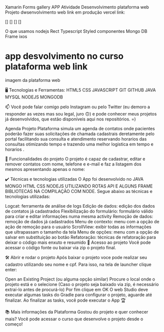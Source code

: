 Xamarin Forms gallery APP 
Atividade Desenvolvimento plataforma web 
Projeto dwsenvolvimento web link em produção  vercel link:

[]
[]
[]
[]


O que usamos 
nodejs
Rect
Typescript
Styled componentes
Mongo DB
Frame ixos 


# app desvolvimento no curso plataforma web  link

imagem da plataforma web


🖥️ Tecnologias e Ferramentas:
HTML5 CSS JAVASCRIPT GIT GITHUB JAVA MYSQL NODEJS MONGODB

📫 Você pode falar comigo pelo Instagram ou pelo Twitter
 (eu demoro a responder as vezes mas sou legal, juro 🙃)
 e pode conhecer meus projetos já desenvolvidos, que estão disponíveis aqui nos repositórios. =)

 Agenda
Projeto Plataforma  simula um agenda de contatos onde pacientes poderão fazer suas solicitações de chamada cadastrais deretamente pelo portal
facilitando sua consulta e atendimento reservando horarios das consultas otimizando tempo e trazendo uma melhor logistica em tempo e horarios .

🔨 Funcionalidades do projeto
O projeto é capaz de cadastrar, editar e remover contatos com nome, telefone e e-mail e faz a listagem dos mesmos apresentando apenas o nome:

✔️ Técnicas e tecnologias utilizadas
O App foi desenvolvido no JAVA MONGO HTML CSS NODEJS UTILIZANDO ROTAS API E ALGUNS FRAME BIBLIOTECAS NA COMPILAÇÃO COM NODE. Segue abaixo as técnicas e tecnologias utilizadas:

Logcat: ferramenta de análise de logs
Edição de dados: edição dos dados de contatos já cadastrados
Flexibilização do formulário: formulário válido para criar e editar informações numa mesma activity
Remoção de dados: remoção de dados já cadastrados
Menu de contexto: menu com a opção de ação de remoção para o usuário
ScrollView: exibir todas as informações que ultrapassam o tamanho da tela
Menu de opções: menu com a opção de salvar em substituição ao botão
Refatoração: técnicas de refatoração para deixar o código mais enxuto e resumido
📁 Acesso ao projeto
Você pode acessar o código fonte ou baixar via zip o projeto final.

🛠️ Abrir e rodar o projeto
Após baixar o projeto voce pode realizar seu cadastro utilizando seu nome e cpf. Para isso, na tela de launcher clique enter:

Open an Existing Project (ou alguma opção similar) Procure o local onde o projeto está e o selecione (Caso o projeto seja baixado via zip, é necessário extraí-lo antes de procurá-lo) Por fim clique em OK O web Studio deve executar algumas tasks do Gradle para configurar o projeto, aguarde até finalizar. Ao finalizar as tasks, você pode executar o App 🏆

📚 Mais informações da Plataforma 
Gostou do projeto e quer conhecer mais? Você pode acessar o curso que desenvolve o projeto desde o começo!

